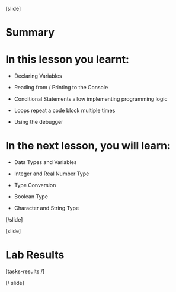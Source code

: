 
[slide]
# Summary


# In this lesson you learnt:

  - Declaring Variables

  - Reading from / Printing to the Console

  - Conditional Statements allow implementing programming logic

  - Loops repeat a code block multiple times

  - Using the debugger

# In the next lesson, you will learn:

  - Data Types and Variables

  - Integer and Real Number Type

  - Type Conversion

  - Boolean Type

  - Character and String Type


[/slide]


[slide]
# Lab Results

[tasks-results /]

[/ slide]
